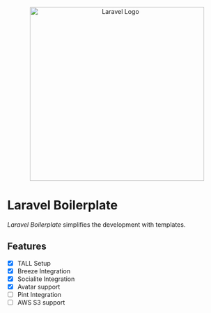 <p align="center"><a href="https://laravel.com" target="_blank"><img src="https://raw.githubusercontent.com/laravel/art/master/logo-lockup/5%20SVG/2%20CMYK/1%20Full%20Color/laravel-logolockup-cmyk-red.svg" width="400" alt="Laravel Logo"></a></p>

# Laravel Boilerplate

_Laravel Boilerplate_ simplifies the development with templates.

## Features

- [x] TALL Setup
- [x] Breeze Integration
- [x] Socialite Integration
- [x] Avatar support
- [ ] Pint Integration
- [ ] AWS S3 support